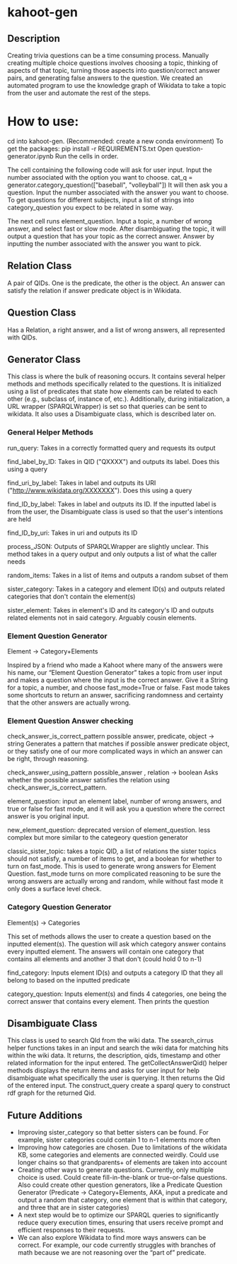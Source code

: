 # kahoot-gen
## Description
Creating trivia questions can be a time consuming process. Manually creating multiple choice questions involves choosing a topic, thinking of aspects of that topic, turning those aspects into question/correct answer pairs, and generating false answers to the question. We created an automated program to use the knowledge graph of Wikidata to take a topic from the user and automate the rest of the steps.

# How to use:
cd into kahoot-gen.
(Recommended: create a new conda environment)
To get the packages:
pip install -r REQUIREMENTS.txt
Open question-generator.ipynb
Run the cells in order.

The cell containing the following code will ask for user input. Input the number associated with  the option you want to choose.
cat_q = generator.category_question(["baseball", "volleyball"])
It will then ask you a question. Input the number associated with the answer you want to choose.
To get questions for different subjects, input a list of strings into category_question you expect to be related in some way.

The next cell runs element_question. Input a topic, a number of wrong answer, and select fast or slow mode. After disambiguating the topic, it will output a question that has your topic as the correct answer. Answer by inputting the number associated with the answer you want to pick.

## Relation Class
A pair of QIDs. One is the predicate, the other is the object. An answer can satisfy the relation if answer predicate object is in Wikidata.

## Question Class
Has a Relation, a right answer, and a list of wrong answers, all represented with QIDs.

## Generator Class
This class is where the bulk of reasoning occurs. It contains several helper methods and methods specifically related to the questions.
It is initialized using a list of predicates that state how elements can be related to each other (e.g., subclass of, instance of, etc.). Additionally, during initialization, a URL wrapper (SPARQLWrapper) is set so that queries can be sent to wikidata. It also uses a Disambiguate class, which is described later on.

### General Helper Methods
run_query: Takes in a correctly formatted query and requests its output

find_label_by_ID: Takes in QID ("QXXXX") and outputs its label. Does this using a query

find_uri_by_label: Takes in label and outputs its URI ("http://www.wikidata.org/XXXXXXX"). Does this using a query

find_ID_by_label: Takes in label and outputs its ID. If the inputted label is from the user, the Disambiguate class is used so that the user's intentions are held

find_ID_by_uri: Takes in uri and outputs its ID

process_JSON: Outputs of SPARQLWrapper are slightly unclear. This method takes in a query output and only outputs a list of what the caller needs

random_items: Takes in a list of items and outputs a random subset of them

sister_category: Takes in a category and element ID(s) and outputs related categories that don't contain the element(s)

sister_element: Takes in element's ID and its category's ID and outputs related elements not in said category. Arguably cousin elements.

### Element Question Generator
Element -> Category+Elements

 Inspired by a friend who made a Kahoot where many of the answers were his name, our “Element Question Generator” takes a topic from user input and makes a question where the input is the correct answer. Give it a String for a topic, a number, and choose fast_mode=True or false. Fast mode takes some shortcuts to return an answer, sacrificing randomness and certainty that the other answers are actually wrong.

### Element Question Answer checking
check_answer_is_correct_pattern
possible answer, predicate, object -> string
Generates a pattern that matches if possible answer predicate object, or they satisfy one of our more complicated ways in which an answer can be right, through reasoning.

check_answer_using_pattern
possible_answer , relation -> boolean
Asks whether the possible answer satisfies the relation using check_answer_is_correct_pattern.

element_question: input an element label, number of wrong answers, and true or false for fast mode, and it will ask you a question where the correct answer is you original input.

new_element_question: deprecated version of element_question. less complex but more similar to the categeory question generator

classic_sister_topic: takes a topic QID, a list of relations the sister topics should not satisfy, a number of items to get, and a boolean for whether to turn on fast_mode.
This is used to generate wrong answers for Element Question. fast_mode turns on more complicated reasoning to be sure the wrong answers are actually wrong and random, while without fast mode it only does a surface level check.

### Category Question Generator
Element(s) -> Categories

This set of methods allows the user to create a question based on the inputted element(s). The question will ask which category answer contains every inputted element. The answers will contain one category that contains all elements and another 3 that don't (could hold 0 to n-1)

find_category: Inputs element ID(s) and outputs a category ID that they all belong to based on the inputted predicate

category_question: Inputs element(s) and finds 4 categories, one being the correct answer that contains every element. Then prints the question

## Disambiguate Class

This class is used to search QId from the wiki data. The ssearch_cirrus helper functions takes in an input and search the wiki data for matching hits within the wiki data. It returns, the description, qids, timestamp and other related information for the input entered. The getCollectAnswerQid() helper methods displays the return items and asks for user input for help disambiguate what specifically the user is querying. It then returns the Qid of the entered input. The construct_query create a sparql query to construct rdf graph for the returned Qid. 

## Future Additions
- Improving sister_category so that better sisters can be found. For example, sister categories could contain 1 to n-1 elements more often
- Improving how categories are chosen. Due to limitations of the wikidata KB, some categories and elements are connected weirdly. Could use longer chains so that grandparents+ of elements are taken into account
- Creating other ways to generate questions. Currently, only multiple choice is used. Could create fill-in-the-blank or true-or-false questions. Also could create other question generators, like a Predicate Question Generator (Predicate -> Category+Elements, AKA, input a predicate and output a random that category, one element that is within that category, and three that are in sister categories)
- A next step would be to optimize our SPARQL queries to significantly reduce query execution times, ensuring that users receive prompt and efficient responses to their requests. 
- We can also explore Wikidata to find more ways answers can be correct. For example, our code currently struggles with branches of math because we are not reasoning over the “part of” predicate.

